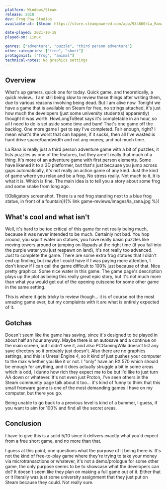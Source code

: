 ```yaml
---
platform: Windows/Steam
release: 2018
dev: Frog Paw Studios
available-at: {Steam: https://store.steampowered.com/app/934860/La_Rana/}

date-played: 2021-10-18
played-on: Linux

genres: ["adventure", "puzzle", "third person adventure"]
other-categories: ["free", "short"]
protagonist: ["frog", "animal"]
technical-notes: No graphics settings
---
```


## Overview

What's up gamers, quick one for today. Quick game, and theoretically, a quick review… I am still being slow to review these things after writing them, due to various reasons involving being dead. But I am alive now. Tonight we have a game that is available on Steam for free, no strings attached, it's just how much the developers (just some university student(s) apparently) thought it was worth. HowLongToBeat says it's completable in an hour, so all I need to do is set aside some time and bam! That's one game off the backlog. One more game I get to say I've completed. Fair enough, right? I mean what's the worst that can happen, if it sucks, then all I've wasted is hard drive space/bandwidth and not any money, and not much time.

La Rana is really just a third person adventure game with a bit of puzzles, it lists puzzles as one of the features, but they aren't really that much of a thing. It's more of an adventure game with first person elements. Some have likened it to a 3D platformer, but that's just because you jump across gaps automatically, it's not really an action game of any kind. Just the kind of game where you relax and be a frog. No stress really. Not much to it, it is what it is. Which is fine. The main idea is to tell you a story about some frog and some snake from long ago.

![Obligatory screenshot. There is a red frog standing next to a blue frog statue, in front of a fountain]({% link game-reviews/images/la_rana.jpg %})

## What's cool and what isn't

Well, it's hard to be too critical of this game for not really being much, because it was never intended to be much. Certainly not bad. You hop around, you squirt water on statues, you have really basic puzzles like moving towers around or jumping on lilypads at the right time (if you fall into the purple water you just respawn on land), it's not really too advanced. Just to complete the game. There are some extra frog statues that I didn't end up finding, but maybe I could have if I was paying more attention, I don't know if I can call the game difficult to 100% just because of that. Nice pretty graphics. Some nice water in this game. The game page's description plays up the plot as being this really great epic story, but it's not much more than what you would get out of the opening cutscene for some other game in the same setting.

This is where it gets tricky to review though… it is of course not the most amazing game ever, but my complaints with it are what is entirely expected of it.

## Gotchas

Doesn't seem like the game has saving, since it's designed to be played in about half an hour anyway. Maybe there is an autosave and a continue on the main screen, but I didn't see it, and also PCGamingWiki doesn't list any save directory so it probably just doesn't. Also there are no graphics settings, and this is Unreal Engine 4, so it kind of just pushes your computer to the max whether you like it or not. I "only" have an RX 570 which should be enough for anything, and it does actually struggle a bit in some areas which is odd, I dunno how rich they expect me to be but I'd like to just turn AA down or whatever. It's not even just Proton, I've seen others in the Steam community page talk about it too… it's kind of funny to think that this small freeware game is one of the most demanding games I have on my computer, but there you go.

Being unable to go back to a previous level is kind of a bummer, I guess, if you want to aim for 100% and find all the secret areas.

## Conclusion

I have to give this is a solid 5/10 since it delivers exactly what you'd expect from a free short game, and no more than that.

I guess at this point, one questions what the purpose of it being there is. It's not the kind of free-to-play game where they're trying to take your money via microtransactions or whatever, it's not a demo/prologue for some other game, the only purpose seems to be to showcase what the developers can do? It doesn't seem like they plan on making a full game out of it. Either that or it literally was just some university assignment that they just put on Steam because they could. Not really sure.
